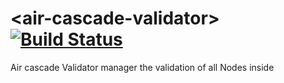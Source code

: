 # \<air-cascade-validator\> [![Build Status](https://travis-ci.org/FiveElements/air-cascade-validator.svg?branch=master)](https://travis-ci.org/FiveElements/air-cascade-validator)

Air cascade Validator manager the validation of all Nodes inside


